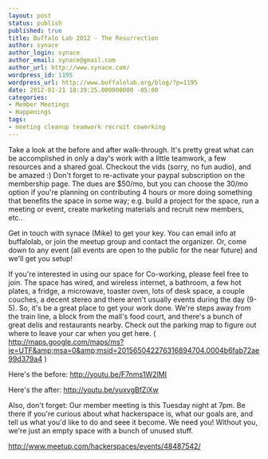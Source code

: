 ```yaml
---
layout: post
status: publish
published: true
title: Buffalo Lab 2012 - The Resurrection
author: synace
author_login: synace
author_email: synace@gmail.com
author_url: http://www.synace.com/
wordpress_id: 1195
wordpress_url: http://www.buffalolab.org/blog/?p=1195
date: 2012-01-21 18:39:25.000000000 -05:00
categories:
- Member Meetings
- Happenings
tags:
- meeting cleanup teamwork recruit coworking
---
```

Take a look at the before and after walk-through. It's pretty great what can be accomplished in only a day's work with a little teamwork, a few resources and a shared goal. Checkout the vids (sorry, no fun audio), and be amazed :) Don't forget to re-activate your paypal subscription on the membership page. The dues are $50/mo, but you can choose the 30/mo option if you're planning on contributing 4 hours or more doing something that benefits the space in some way; e.g. build a project for the space, run a meeting or event, create marketing materials and recruit new members, etc..

Get in touch with synace (Mike) to get your key. You can email info at buffalolab, or join the meetup group and contact the organizer. Or, come down to any event (all events are open to the public for the near future) and we'll get you setup!

If you're interested in using our space for Co-working, please feel free to join. The space has wired, and wireless internet, a bathroom, a few hot plates, a fridge, a microwave, toaster oven, lots of desk space, a couple couches, a decent stereo and there aren't usually events during the day (9-5). So, it's be a great place to get your work done. We're steps away from the train line, a block from the mall's food court, and there's a bunch of great delis and restaurants nearby. Check out the parking map to figure out where to leave your car when you get here. ( <a href="http://maps.google.com/maps/ms?ie=UTF&amp;msa=0&amp;msid=201565042276316894704.0004b6fab72ae99d379a4">http://maps.google.com/maps/ms?ie=UTF&amp;msa=0&amp;msid=201565042276316894704.0004b6fab72ae99d379a4</a> )

Here's the before:
http://youtu.be/F7nms1W2lMI

Here's the after:
http://youtu.be/yuxvgBfZiXw

Also, don't forget: Our member meeting is this Tuesday night at 7pm. Be there if you're curious about what hackerspace is, what our goals are, and tell us what you'd like to do and seee it become. We need you! Without you, we're just an empty space with a bunch of unused stuff.

<a href="http://www.meetup.com/hackerspaces/events/48487542/">http://www.meetup.com/hackerspaces/events/48487542/</a>
